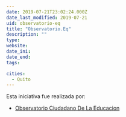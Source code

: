 ```yaml
---
date: 2019-07-21T23:02:24.000Z
date_last_modified: 2019-07-21
uid: observatorio-eq
title: "Observatorio.Eq"
description: ""
type: 
website: 
date_ini: 
date_end: 
tags:

cities: 
  - Quito
---
```


Esta iniciativa fue realizada por:

- [Observatorio Ciudadano De La Educacion](/i/observatorio-ciudadano-de-la-educacion.html)
